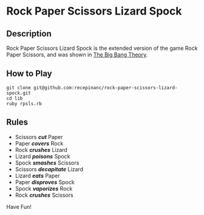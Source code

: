 # Rock Paper Scissors Lizard Spock

## Description

Rock Paper Scissors Lizard Spock is the extended version of the game Rock Paper Scissors, and was shown in [The Big Bang Theory](http://bigbangtheory.wikia.com/wiki/Rock_Paper_Scissors_Lizard_Spock).


## How to Play
```
git clone git@github.com:recepinanc/rock-paper-scissors-lizard-spock.git
cd lib
ruby rpsls.rb
```

## Rules

- Scissors ***cut*** Paper
- Paper ***covers*** Rock
- Rock ***crushes*** Lizard
- Lizard ***poisons*** Spock
- Spock ***smashes*** Scissors
- Scissors ***decapitate*** Lizard
- Lizard ***eats*** Paper
- Paper ***disproves*** Spock
- Spock ***vaporizes*** Rock
- Rock ***crushes*** Scissors

Have Fun!
